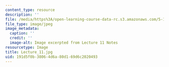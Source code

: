 ```yaml
---
content_type: resource
description: ''
file: /media/https%3A/open-learning-course-data-rc.s3.amazonaws.com/5-111sc-principles-of-chemical-science-fall-2014/191d5f0b38064d6a80d169d6c2020493_Lecture_11.jpg
file_type: image/jpeg
image_metadata:
  caption: ''
  credit: ''
  image-alt: Image excerpted from Lecture 11 Notes
resourcetype: Image
title: Lecture_11.jpg
uid: 191d5f0b-3806-4d6a-80d1-69d6c2020493
---
```

